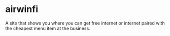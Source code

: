 # airwinfi

A site that shows you where you can get free internet or internet paired with the cheapest menu item at the business.
